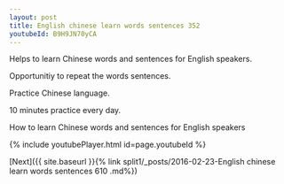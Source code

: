 ```yaml
---
layout: post
title: English chinese learn words sentences 352 
youtubeId: B9H9JN70yCA
---
```

 
 
Helps to learn Chinese words and sentences for English speakers.

Opportunitiy to repeat the words sentences. 

Practice Chinese language. 
 
10 minutes practice every day. 
 
How to learn Chinese words and sentences for English speakers 
 
{% include youtubePlayer.html id=page.youtubeId %}
 
 
[Next]({{ site.baseurl }}{% link  split1/_posts/2016-02-23-English chinese learn words sentences 610 .md%})
 

